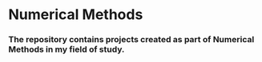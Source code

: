 # Numerical Methods
### The repository contains projects created as part of **Numerical Methods** in my field of study. 
#